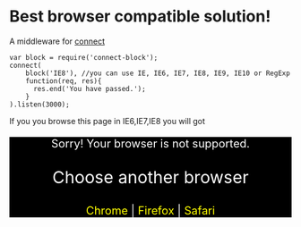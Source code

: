 Best browser compatible solution!
========

A middleware for [connect](https://github.com/senchalabs/connect)

    var block = require('connect-block');
    connect(
        block('IE8'), //you can use IE, IE6, IE7, IE8, IE9, IE10 or RegExp
        function(req, res){
          res.end('You have passed.');
        }
    ).listen(3000);

If you you browse this page in IE6,IE7,IE8 you will got

<style>
  .blockagent a{
    text-decoration:none;
  }
  .blockagent a, .blockagent a:visited {
    color: yellow;
  }
  .blockagent a:hover {
    color: #ff00ff;
  }
</style>
<div class="blockagent" style="font-size: 20px; text-align: center; background: black; color: white;" >
  <p>Sorry! Your browser is not supported.</p>
  <p style="font-size: 30px">Choose another browser</p>
  <p>
  <a href="http://www.google.com/chrome/">Chrome<!--chrome icon--></a> | 
  <a href="http://www.mozilla.com/en-US/firefox/fx/">Firefox<!--chrome icon--></a> |
  <a href="http://www.apple.com/safari/">Safari<!--chrome icon--></a>
  </p>
</div>
